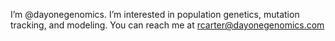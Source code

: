 I’m @dayonegenomics. I’m interested in population genetics, mutation tracking, and modeling. 
You can reach me at rcarter@dayonegenomics.com
